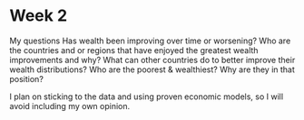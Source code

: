 # Week 2

My questions
  Has wealth been improving over time or worsening? 
  Who are the countries and or regions that have enjoyed the greatest wealth improvements and why? 
  What can other countries do to better improve their wealth distributions? 
  Who are the poorest & wealthiest? Why are they in that position? 
  
I plan on sticking to the data and using proven economic models, so I will avoid including my own opinion. 

